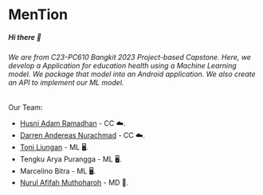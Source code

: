 # MenTion 

##### Hi there 👋
###### We are from C23-PC610 Bangkit 2023 Project-based Capstone. Here, we develop a Application for education health using a Machine Learning model. We package that model into an Android application. We also create an API to implement our ML model.
Our Team:
* [Husni Adam Ramadhan](https://github.com/husniadamramadhan) - CC ☁️.
* [Darren Andereas Nurachmad](https://github.com/andereasdarren12) - CC ☁️.
* [Toni Liungan](https://github.com/RazorTetra) - ML 🖥️.
* Tengku Arya Purangga - ML 🖥️.
* Marcelino Bitra - ML 🖥️.
* [Nurul Afifah Muthoharoh](https://github.com/nurulafifahmuthoharoh) - MD 📱.
<!--

**Here are some ideas to get you started:**

🙋‍♀️ A short introduction - what is your organization all about?
🌈 Contribution guidelines - how can the community get involved?
👩‍💻 Useful resources - where can the community find your docs? Is there anything else the community should know?
🍿 Fun facts - what does your team eat for breakfast?
🧙 Remember, you can do mighty things with the power of [Markdown](https://docs.github.com/github/writing-on-github/getting-started-with-writing-and-formatting-on-github/basic-writing-and-formatting-syntax)
-->

